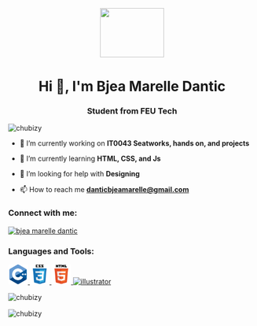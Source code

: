 <div align="center">
  <a href="https://github.com/chubizy/">
  <!-- TODO: If you want to add logo or banner you can add it here -->
    <img src="Bloogoo_Dantic.png" alt="" width="130" height="100">
  </a>
<!-- TODO: Change Title to the name of the title of your Project -->
</div>
<h1 align="center">Hi 👋, I'm Bjea Marelle Dantic</h1>
<h3 align="center">Student from FEU Tech</h3>

<p align="left"> <img src="https://komarev.com/ghpvc/?username=chubizy&label=Profile%20views&color=0e75b6&style=flat" alt="chubizy" /> </p>

- 🔭 I’m currently working on **IT0043 Seatworks, hands on, and projects**

- 🌱 I’m currently learning **HTML, CSS, and Js**

- 🤝 I’m looking for help with **Designing**

- 📫 How to reach me **danticbjeamarelle@gmail.com**

<h3 align="left">Connect with me:</h3>
<p align="left">
<a href="https://fb.com/bjea marelle dantic" target="blank"><img align="center" src="https://raw.githubusercontent.com/rahuldkjain/github-profile-readme-generator/master/src/images/icons/Social/facebook.svg" alt="bjea marelle dantic" height="30" width="40" /></a>
</p>

<h3 align="left">Languages and Tools:</h3>
<p align="left"> <a href="https://www.w3schools.com/cpp/" target="_blank" rel="noreferrer"> <img src="https://raw.githubusercontent.com/devicons/devicon/master/icons/cplusplus/cplusplus-original.svg" alt="cplusplus" width="40" height="40"/> </a> <a href="https://www.w3schools.com/css/" target="_blank" rel="noreferrer"> <img src="https://raw.githubusercontent.com/devicons/devicon/master/icons/css3/css3-original-wordmark.svg" alt="css3" width="40" height="40"/> </a> <a href="https://www.w3.org/html/" target="_blank" rel="noreferrer"> <img src="https://raw.githubusercontent.com/devicons/devicon/master/icons/html5/html5-original-wordmark.svg" alt="html5" width="40" height="40"/> </a> <a href="https://www.adobe.com/in/products/illustrator.html" target="_blank" rel="noreferrer"> <img src="https://www.vectorlogo.zone/logos/adobe_illustrator/adobe_illustrator-icon.svg" alt="illustrator" width="40" height="40"/> </a> </p>

<p><img align="center" src="https://github-readme-stats.vercel.app/api/top-langs?username=chubizy&show_icons=true&locale=en&layout=compact" alt="chubizy" /></p>

<p><img align="center" src="https://github-readme-streak-stats.herokuapp.com/?user=chubizy&" alt="chubizy" /></p>
